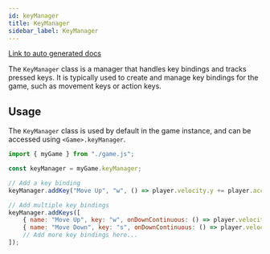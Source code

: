 ```yaml
---
id: keyManager
title: KeyManager
sidebar_label: KeyManager
---
```


[Link to auto generated docs](https://xshadowblade.github.io/emath.js/typedoc/classes/game_managers_KeyManager.KeyManager.html)

The `KeyManager` class is a manager that handles key bindings and tracks pressed keys. It is typically used to create and manage key bindings for the game, such as movement keys or action keys.

## Usage

The `KeyManager` class is used by default in the game instance, and can be accessed using `<Game>.keyManager`.

```js title="keyManager.js"
import { myGame } from "./game.js";

const keyManager = myGame.keyManager;

// Add a key binding
keyManager.addKey("Move Up", "w", () => player.velocity.y += player.acceleration.y);

// Add multiple key bindings
keyManager.addKeys([
    { name: "Move Up", key: "w", onDownContinuous: () => player.velocity.y += player.acceleration.y },
    { name: "Move Down", key: "s", onDownContinuous: () => player.velocity.y -= player.acceleration.y },
    // Add more key bindings here...
]);
```
